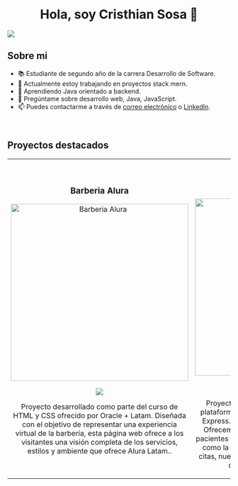 <div align="center">
<h1 align="center">Hola, soy Cristhian Sosa 👋</h1>
</div>
<img src="https://i.imgur.com/CINj4Xj.jpeg">



## Sobre mi

- 📚 Estudiante de segundo año de la carrera Desarrollo de Software.
- 🔭 Actualmente estoy trabajando en proyectos stack mern.
- 🌱 Aprendiendo Java orientado a backend.
- 💬 Pregúntame sobre desarrollo web, Java, JavaScript.
- 📫 Puedes contactarme a través de [correo electrónico](mailto:cristhiansosazurita@gmail.com) o [LinkedIn](https://www.linkedin.com/in/cristhian-rodrigo-sosa-zurita/).
<br>

## Proyectos destacados
<table>
<tr>
<td width="50%">
<h3 align="center">Barberia Alura</h3>
<div align="center">
<a href="https://barberiaalura-latam.netlify.app" target="_blank"><img src="https://i.imgur.com/4P5gYZO.png" width="400" alt="Barberia Alura"></a>
<p>
<a href="https://github.com/CristhianSZ/Barberia-Alura-Curso-Oracle" target="_blank">
<img src="https://img.shields.io/badge/CÓDIGO-ff9?style=for-the-badge&logo=github&logoColor=black">
</a>

</p>
<p>Proyecto desarrollado como parte del curso de HTML y CSS ofrecido por Oracle + Latam. Diseñada con el objetivo de representar una experiencia virtual de la barbería, esta página web ofrece a los visitantes una visión completa de los servicios, estilos y ambiente que ofrece Alura Latam..</p>
</div>
                                                                                      
</td>

<td width="50%">
               <br>
<h3 align="center">Medical Rolling</h3>
<div align="center">                                       
<a href="https://frontend-medical-rolling.vercel.app/" target="_blank"><img src="https://i.imgur.com/4tqhG4T.png" width="400" alt="Medical Rolling"></a>
<br>
<p>
<a href="https://github.com/CristhianSZ/Frontend-Medical_Rolling" target="_blank">
<img src="https://img.shields.io/badge/C%C3%93DIGO%20FRONTEND-80ffaa?style=for-the-badge&logo=github&logoColor=black">
</a>
<a href="https://github.com/CristhianSZ/Backend-Medical_Rolling" target="_blank">
<img src="https://img.shields.io/badge/C%C3%93DIGO%20BACKEND-80ffaa?style=for-the-badge&logo=github&logoColor=black">
</a>
</p>

</p>Proyecto colaborativo que ha desarrollado una plataforma médica con el stack MERN (MongoDB, Express.js, React.js y Node.js), alojada en Vercel. Ofrecemos una experiencia fluida y segura para pacientes y profesionales de la salud. Con funciones como la gestión de perfiles y la programación de citas, nuestro objetivo es mejorar la accesibilidad y calidad de los servicios médicos.</p>
</div>                                                             
</table>                                                                                 
</div>
<br>
                                                                                     
</td>  
</table>                                                                                 
</div>
<br>



